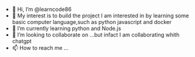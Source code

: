 - 👋 Hi, I’m @learncode86
- 👀 My interest is to build the project I am interested in by learning some basic computer language,such as python javascript and docker
- 🌱 I’m currently learning python and Node.js
- 💞️ I’m looking to collaborate on ...but infact I am collaborating whith chatgpt
- 📫 How to reach me ...

<!---
learncode86/learncode86 is a ✨ special ✨ repository because its `README.md` (this file) appears on your GitHub profile.
You can click the Preview link to take a look at your changes.
--->
